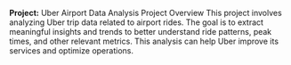 **Project:** Uber Airport Data Analysis
Project Overview
This project involves analyzing Uber trip data related to airport rides. The goal is to extract meaningful insights and trends to better understand ride patterns, peak times, and other relevant metrics. This analysis can help Uber improve its services and optimize operations.


